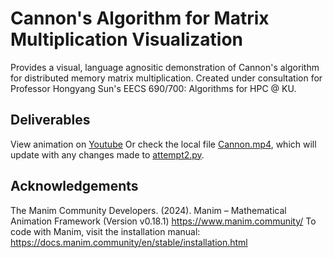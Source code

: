 # Cannon's Algorithm for Matrix Multiplication Visualization

Provides a visual, language agnositic demonstration of Cannon's algorithm for distributed memory matrix multiplication. Created under consultation for Professor Hongyang Sun's EECS 690/700: Algorithms for HPC @ KU. 

## Deliverables
View animation on [Youtube](www.youtube.com)
Or check the local file [Cannon.mp4](media/videos/attempt2/1080p60/Cannon.mp4), which will update with any changes made to [attempt2.py](attempt2.py).

## Acknowledgements 
The Manim Community Developers. (2024). Manim – Mathematical Animation Framework (Version v0.18.1) https://www.manim.community/
To code with Manim, visit the installation manual: https://docs.manim.community/en/stable/installation.html
